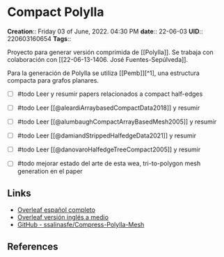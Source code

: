 # Compact Polylla

**Creation**::  Friday 03 of June, 2022.  04:30 PM
**date**:: 22-06-03
**UID**:: 220603160654
**Tags**:: 

Proyecto para generar versión comprimida de [[Polylla]]. Se trabaja con colaboración con [[22-06-13-1406. José Fuentes-Sepúlveda]].

Para la generación de Polylla se utiliza [[Pemb]][^1], una estructura compacta para grafos planares. 

 - [ ] #todo Leer y resumir papers relacionados a compact half-edges
 - [ ] #todo Leer [[@aleardiArraybasedCompactData2018]] y resumir
 - [ ] #todo Leer [[@alumbaughCompactArrayBasedMesh2005]] y resumir
 - [ ] #todo Leer [[@damiandStrippedHalfedgeData2021]] y resumir
 - [ ] #todo Leer [[@danovaroHalfedgeTreeCompact2005]] y resumir
 - [ ] #todo mejorar estado del arte de esta wea, tri-to-polygon mesh generation en el paper



## Links

- [Overleaf español completo ](https://www.overleaf.com/4536518275vkwpnymymmng)
- [Overleaf versión inglés a medio](https://www.overleaf.com/7145578418pwgzrzcnsnvs)
- [GitHub - ssalinasfe/Compress-Polylla-Mesh](https://github.com/ssalinasfe/Compress-Polylla-Mesh/)

## References

[1]: [[@ferresFastCompactPlanar2017]]